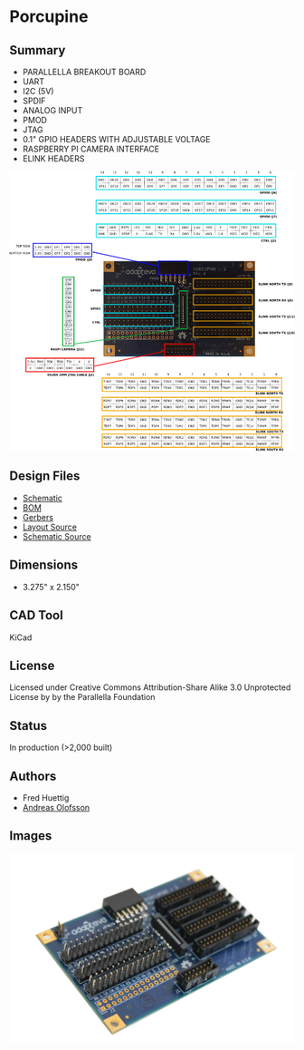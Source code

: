 Porcupine
=================================

## Summary

* PARALLELLA BREAKOUT BOARD
* UART
* I2C (5V)
* SPDIF
* ANALOG INPUT
* PMOD
* JTAG
* 0.1" GPIO HEADERS WITH ADJUSTABLE VOLTAGE
* RASPBERRY PI CAMERA INTERFACE
* ELINK HEADERS

![pinout](docs/porcupine_pinout.png)

## Design Files

* [Schematic](docs/porcupine_schematic.pdf)
* [BOM](porcupine_bom.xls)
* [Gerbers](mfg)
* [Layout Source](porcupine.pro)
* [Schematic Source](porcupine.sch)

## Dimensions
* 3.275" x 2.150" 

## CAD Tool

KiCad

## License

Licensed under Creative Commons Attribution-Share Alike 3.0 Unprotected License by by the Parallella Foundation

## Status

In production (>2,000 built)

## Authors

* Fred Huettig
* [Andreas Olofsson](https://github.com/aolofsson)

## Images

![front](docs/porcupine_product.jpg)



